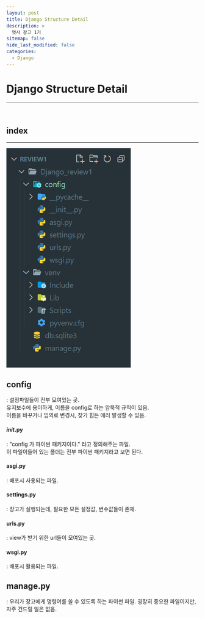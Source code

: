 ```yaml
---
layout: post
title: Django Structure Detail
description: >
  멋사 장고 1기
sitemap: false
hide_last_modified: false
categories:
  - Django
---
```




# Django Structure Detail
---
<br>

## index

---
![files](/assets/img/Django/files.PNG)

## config
: 설정파일들이 전부 모여있는 곳. <br>
  유지보수에 용이하게, 이름을 config로 하는 암묵적 규칙이 있음.<br>
  이름을 바꾸거나 임의로 변경시, 찾기 힘든 에러 발생할 수 있음.

#### _init_.py
: "config 가 파이썬 패키지이다." 라고 정의해주는 파일. <br>
    이 파일이들어 있는 폴더는 전부 파이썬 패키지라고 보면 된다.


#### asgi.py
: 배포시 사용되는 파일.


#### settings.py
: 장고가 실행되는데, 필요한 모든 설정값, 변수값들이 존재.


#### urls.py
: view가 받기 위한 url들이 모여있는 곳.


#### wsgi.py
: 배포시 활용되는 파일.




## manage.py
: 우리가 장고에게 명령어를 쓸 수 있도록 하는 파이썬 파일.
  굉장히 중요한 파일이지만, 자주 건드릴 일은 없음.


